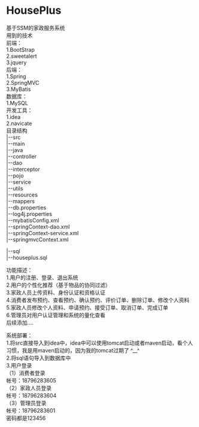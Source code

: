 # HousePlus
基于SSM的家政服务系统  
用到的技术  
  前端：  
   1.BootStrap  
   2.sweetalert  
   3.jquery  
  后端：  
   1.Spring  
   2.SpringMVC  
   3.MyBatis  
  数据库：  
   1.MySQL  
  开发工具：  
   1.idea  
   2.navicate  
目录结构  
|--src  
  |--main  
    |--java  
      |--controller  
      |--dao  
      |--interceptor  
      |--pojo  
      |--service  
      |--utils  
    |--resources  
      |--mappers  
      |--db.properties  
      |--log4j.properties  
      |--mybatisConfig.xml  
      |--springContext-dao.xml  
      |--springContext-service.xml  
      |--springmvcContext.xml  

|--sql  
  |--houseplus.sql  

功能描述：  
1.用户的注册、登录、退出系统  
2.用户的个性化推荐（基于物品的协同过滤）  
3.家政人员上传资料、身份认证和资格认证  
4.消费者发布预约、查看预约、确认预约、评价订单、删除订单、修改个人资料  
5.家政人员修改个人资料、申请预约、接受订单、取消订单、完成订单  
6.管理员对用户认证管理和系统的量化查看  
后续添加....  


系统部署：  
1.将src直接导入到idea中，idea中可以使用tomcat启动或者maven启动，看个人习惯，我是用maven启动的，因为我的tomcat过期了 ^__^  
2.将sql语句导入到数据库中  
3.用户登录  
  （1）消费者登录  
      帐号：18796283605  
  （2）家政人员登录  
      帐号：18796283604  
  （3）管理员登录  
      帐号：18796283601  
   密码都是123456  
      

